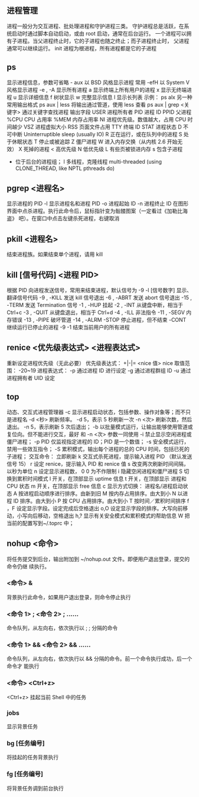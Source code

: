## 进程管理

进程一般分为交互进程、批处理进程和守护进程三类。
守护进程总是活跃，在系统启动时通过脚本自动启动，或由 root 启动，通常在后台运行。
一个进程可以拥有子进程。当父进程终止时，它的子进程也随之终止；而子进程终止时，
父进程通常可以继续运行。
init 进程为根进程，所有进程都是它的子进程

## ps
显示进程信息，参数可省略 -
aux 以 BSD 风格显示进程  常用
-efH 以 System V 风格显示进程
-e , -A 显示所有进程
a 显示终端上所有用户的进程
x 显示无终端进程
u 显示详细信息
f 树状显示
w 完整显示信息
l 显示长列表
示例：
ps alx 另一种常用输出格式
ps aux | less 将输出通过管道，使用 less 查看
ps aux | grep <关键字> 通过关键字查找进程
输出字段
USER 进程所有者
PID 进程 ID
PPID 父进程
%CPU CPU 占用率
%MEM 内存占用率
NI 进程优先级。数值越大，占用 CPU 时间越少
VSZ 进程虚拟大小
RSS 页面文件占用
TTY 终端 ID
STAT 进程状态
D 不可中断 Uninterruptible sleep (usually IO)
R 正在运行，或在队列中的进程
S 处于休眠状态
T 停止或被追踪
Z 僵尸进程
W 进入内存交换（从内核 2.6 开始无效）
X 死掉的进程
< 高优先级
N 低优先级
L 有些页被锁进内存
s 包含子进程
+ 位于后台的进程组；
l 多线程，克隆线程 multi-threaded (using CLONE_THREAD, like NPTL
pthreads do)


## pgrep <进程名>
显示进程的 PID
-l 显示进程名和进程 PID
-o 进程起始 ID
-n 进程终止 ID
在图形界面中点杀进程。执行此命令后，鼠标指针变为骷髅图案（一定看过《加勒比海盗》
吧）。在窗口中点击左键杀死进程，右键取消

## pkill <进程名>
结束进程族。如果结束单个进程，请用 kill

## kill [信号代码] <进程 PID>
根据 PID 向进程发送信号，常用来结束进程，默认信号为 -9
-l [信号数字] 显示、翻译信号代码
-9 , -KILL 发送 kill 信号退出
-6 , -ABRT 发送 abort 信号退出
-15 , -TERM 发送 Termination 信号
-1 , -HUP 挂起
-2 , -INT 从键盘中断，相当于 Ctrl+c
-3 , -QUIT 从键盘退出，相当于 Ctrl+d
-4 , -ILL 非法指令
-11 , -SEGV 内存错误
-13 , -PIPE 破坏管道
-14 , -ALRM
-STOP 停止进程，但不结束
-CONT 继续运行已停止的进程
-9 -1 结束当前用户的所有进程

## renice <优先级表达式> <进程表达式>
重新设定进程优先级（无此必要）
优先级表达式：
+|-|= <nice 值>
nice 取值范围： -20~19
进程表达式：
-p <PID> 通过进程 ID 进行设定
-g <PGID> 通过进程群组 ID
-u <UID> 通过进程拥有者 UID 设定

## top
动态、交互式进程管理器
-c 显示进程启动状态，包括参数、操作对象等；而不只是进程名
-d <秒> 刷新频率。 -d 5，表示 5 秒刷新一次
-n <次> 刷新次数，然后退出。 -n 5，表示刷新 5 次后退出；
-b 以批量模式运行，让输出能够使用管道或复位向。但不能进行交互，最好
和 -n <次> 参数一同使用
-i 禁止显示空闲进程或僵尸进程；
-p PID 仅监视指定进程的 ID；PID 是一个数值；
-s 安全模式运行，禁用一些效互指令；
-S 累积模式，输出每个进程的总的 CPU 时间，包括已死的子进程；
交互命令：
<space> 立即刷新
k 交互式杀死进程，提示输入进程 PID （默认发送信号 15）
r 设定 renice，提示输入 PID 和 renice 值
s 改变两次刷新时间间隔，以秒为单位
n 设定显示进程数， 0 0 为不作限制
i 隐藏空闲进程和僵尸进程
S 切换到累积时间模式
l 开关，在顶部显示  uptime 信息
t 开关，在顶部显示 进程和 CPU 状态
m 开关，在顶部显示  free 信息
c 显示方式切换： 进程名/进程启动状态
A 按进程启动顺序进行排序。由新到旧
M 按内存占用排序。由大到小
N 以进程 ID 排序。由大到小
P 按 CPU 占用排序。由大到小
T 按时间／累积时间排序
f ，F 设定显示字段。设定完成后空格退出
o,O 设定显示字段的排序。大写向前移动，小写向后移动，空格退出
h,? 显示有关安全模式和累积模式的帮助信息
W 把当前的配置写到~/.toprc 中；

## nohup <命令>
将任务提交到后台，输出附加到 ~/nohup.out 文件。即便用户退出登录，提交的命令仍继
续执行。
### <命令> &
背景执行此命令，如果用户退出登录，则命令停止执行

### <命令 1> ; <命令 2> ; ......
命令队列，从左向右，依次执行以 ; ; 分隔的命令

### <命令 1> && <命令 2> && ......
命令队列，从左向右，依次执行以  && 分隔的命令。前一个命令执行成功，后一个命令才
能执行

### <命令> <Ctrl+z>
<Ctrl+z> 挂起当前 Shell 中的任务

### jobs
显示背景任务

### bg [任务编号]
将挂起的任务背景执行

### fg [任务编号]
将背景任务调到前台执行